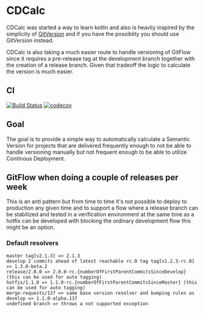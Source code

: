 # CDCalc
CDCalc was started a way to learn kotlin and also is heavliy inspired by the simplicity of [GitVersion](https://github.com/GitTools/GitVersion) and if you have the possiblity you should use GitVersion instead.

CDCalc is also taking a much easier route to handle versioning of GitFlow since it requires a pre-release tag at the development branch together with the creation of a release branch. Given that tradeoff the logic to calculate the version is much easier.

## CI
[![Build Status](https://travis-ci.org/cdcalc/cdcalc.svg?branch=master)](https://travis-ci.org/cdcalc/cdcalc)
[![codecov](https://codecov.io/gh/cdcalc/cdcalc/branch/master/graph/badge.svg)](https://codecov.io/gh/cdcalc/cdcalc)

## Goal
The goal is to provide a simple way to automatically calculate a Semantic Version for projects that are delivered frequently enough to not be able to handle versioning manually but not frequent enough to be able to utilize Continous Deployment.

## GitFlow when doing a couple of releases per week
This is an anti pattern but from time to time it's not possible to deploy to production any given time and to support a flow where a release branch can be stabilized and tested in a verification environment at the same time as a hotfix can be developed with blocking the ordinary development flow this might be an option.

### Default resolvers
```
master tag[v2.1.3] => 2.1.3
develop 2 commits ahead of latest reachable rc.0 tag tag[v1.2.3-rc.0] => 1.3.0-beta.2
release/2.0.0 => 2.0.0-rc.{numberOfFirstParentCommitsSinceDevelop} (this can be used for auto tagging)
hotfix/1.1.0 => 1.1.0-rc.{numberOfFirstParentCommitsSinceMaster} (this can be used for auto tagging)
merge-requests/137 => same base version resolver and bumping rules as develop => 1.1.0-alpha.137
undefined branch => throws a not supported exception
```
